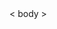 <!DOCTYPE html>
<html>
<head>
	<title></title>
</head>
<  body >
	<img src="./001Basic/psb.jpg>
	<H1>从零开始做一个网页</ H1>
	<p>conglingkaishi</p>
</body>
</html>
